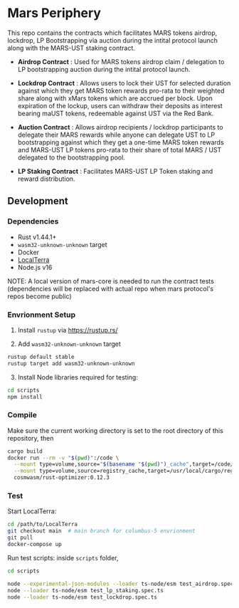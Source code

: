 # Mars Periphery

This repo contains the contracts which facilitates MARS tokens airdrop, lockdrop, LP Bootstrapping via auction during the intital protocol launch along with the MARS-UST staking contract.

- **Airdrop Contract** : Used for MARS tokens airdrop claim / delegation to LP bootstrapping auction during the intital protocol launch.

- **Lockdrop Contract** : Allows users to lock their UST for selected duration against which they get MARS token rewards pro-rata to their weighted share along with xMars tokens which are accrued per block. Upon expiration of the lockup, users can withdraw their deposits as interest bearing maUST tokens, redeemable against UST via the Red Bank.

- **Auction Contract** : Allows airdrop recipients / lockdrop participants to delegate their MARS rewards while anyone can delegate UST to LP bootstrapping against which they get a one-time MARS token rewards and MARS-UST LP tokens pro-rata to their share of total MARS / UST delegated to the bootstrapping pool.

- **LP Staking Contract** : Facilitates MARS-UST LP Token staking and reward distribution.

## Development

### Dependencies

- Rust v1.44.1+
- `wasm32-unknown-unknown` target
- Docker
- [LocalTerra](https://github.com/terra-project/LocalTerra)
- Node.js v16

NOTE: A local version of mars-core is needed to run the contract tests (dependencies will be replaced with actual repo when mars protocol's repos become public)

### Envrionment Setup

1. Install `rustup` via https://rustup.rs/

2. Add `wasm32-unknown-unknown` target

```sh
rustup default stable
rustup target add wasm32-unknown-unknown
```

3. Install Node libraries required for testing:

```bash
cd scripts
npm install
```

### Compile

Make sure the current working directory is set to the root directory of this repository, then

```bash
cargo build
docker run --rm -v "$(pwd)":/code \
  --mount type=volume,source="$(basename "$(pwd)")_cache",target=/code/target \
  --mount type=volume,source=registry_cache,target=/usr/local/cargo/registry \
  cosmwasm/rust-optimizer:0.12.3
```

### Test

Start LocalTerra:

```bash
cd /path/to/LocalTerra
git checkout main  # main branch for columbus-5 envrionment
git pull
docker-compose up
```

Run test scripts: inside `scripts` folder,

```bash
cd scripts

node --experimental-json-modules --loader ts-node/esm test_airdrop.spec.ts
node --loader ts-node/esm test_lp_staking.spec.ts
node --loader ts-node/esm test_lockdrop.spec.ts
```
